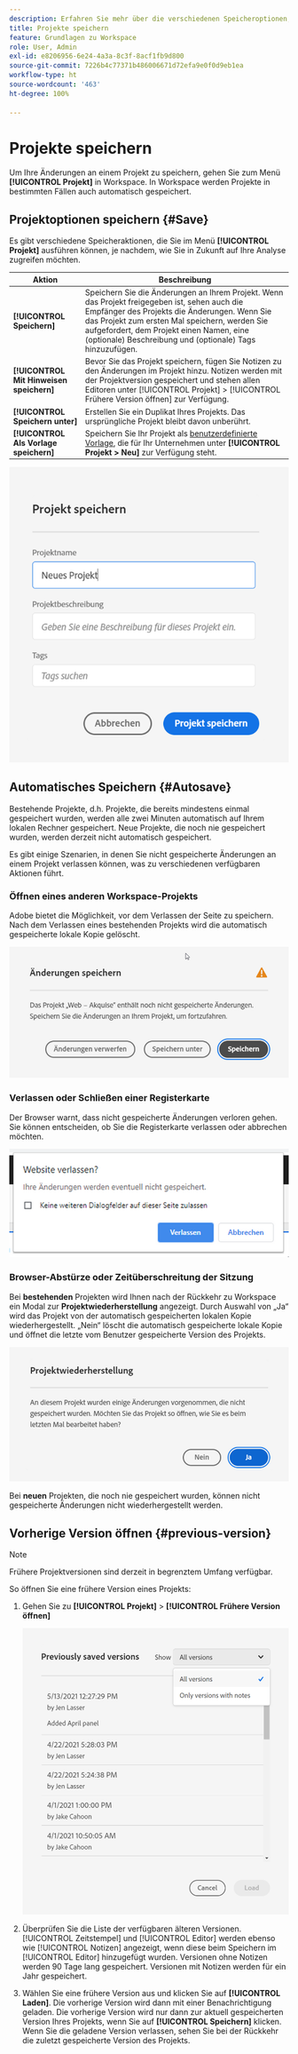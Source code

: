 ```yaml
---
description: Erfahren Sie mehr über die verschiedenen Speicheroptionen, einschließlich automatisches Speichern, Speichern unter, Speichern als Vorlage und Öffnen früherer Versionen.
title: Projekte speichern
feature: Grundlagen zu Workspace
role: User, Admin
exl-id: e8206956-6e24-4a3a-8c3f-8acf1fb9d800
source-git-commit: 7226b4c77371b486006671d72efa9e0f0d9eb1ea
workflow-type: ht
source-wordcount: '463'
ht-degree: 100%

---
```


# Projekte speichern

Um Ihre Änderungen an einem Projekt zu speichern, gehen Sie zum Menü **[!UICONTROL Projekt]** in Workspace. In Workspace werden Projekte in bestimmten Fällen auch automatisch gespeichert.

## Projektoptionen speichern {#Save}

Es gibt verschiedene Speicheraktionen, die Sie im Menü **[!UICONTROL Projekt]** ausführen können, je nachdem, wie Sie in Zukunft auf Ihre Analyse zugreifen möchten.

| Aktion | Beschreibung |
|---|---| 
| **[!UICONTROL Speichern]** | Speichern Sie die Änderungen an Ihrem Projekt. Wenn das Projekt freigegeben ist, sehen auch die Empfänger des Projekts die Änderungen. Wenn Sie das Projekt zum ersten Mal speichern, werden Sie aufgefordert, dem Projekt einen Namen, eine (optionale) Beschreibung und (optionale) Tags hinzuzufügen. |
| **[!UICONTROL Mit Hinweisen speichern]** | Bevor Sie das Projekt speichern, fügen Sie Notizen zu den Änderungen im Projekt hinzu. Notizen werden mit der Projektversion gespeichert und stehen allen Editoren unter [!UICONTROL Projekt] > [!UICONTROL Frühere Version öffnen] zur Verfügung. |
| **[!UICONTROL Speichern unter]** | Erstellen Sie ein Duplikat Ihres Projekts. Das ursprüngliche Projekt bleibt davon unberührt. |
| **[!UICONTROL Als Vorlage speichern]** | Speichern Sie Ihr Projekt als [benutzerdefinierte Vorlage](https://experienceleague.adobe.com/docs/analytics/analyze/analysis-workspace/build-workspace-project/starter-projects.html?lang=de), die für Ihr Unternehmen unter **[!UICONTROL Projekt > Neu]** zur Verfügung steht. |

![](assets/save-project.png)

## Automatisches Speichern {#Autosave}

Bestehende Projekte, d.h. Projekte, die bereits mindestens einmal gespeichert wurden, werden alle zwei Minuten automatisch auf Ihrem lokalen Rechner gespeichert. Neue Projekte, die noch nie gespeichert wurden, werden derzeit nicht automatisch gespeichert.

Es gibt einige Szenarien, in denen Sie nicht gespeicherte Änderungen an einem Projekt verlassen können, was zu verschiedenen verfügbaren Aktionen führt.

### Öffnen eines anderen Workspace-Projekts

Adobe bietet die Möglichkeit, vor dem Verlassen der Seite zu speichern. Nach dem Verlassen eines bestehenden Projekts wird die automatisch gespeicherte lokale Kopie gelöscht.

![](assets/existing-save.png)

### Verlassen oder Schließen einer Registerkarte

Der Browser warnt, dass nicht gespeicherte Änderungen verloren gehen. Sie können entscheiden, ob Sie die Registerkarte verlassen oder abbrechen möchten.

![](assets/browser-image.png)

### Browser-Abstürze oder Zeitüberschreitung der Sitzung

Bei **bestehenden** Projekten wird Ihnen nach der Rückkehr zu Workspace ein Modal zur **Projektwiederherstellung** angezeigt. Durch Auswahl von „Ja“ wird das Projekt von der automatisch gespeicherten lokalen Kopie wiederhergestellt. „Nein“ löscht die automatisch gespeicherte lokale Kopie und öffnet die letzte vom Benutzer gespeicherte Version des Projekts.

![](assets/project-recovery.png)

Bei **neuen** Projekten, die noch nie gespeichert wurden, können nicht gespeicherte Änderungen nicht wiederhergestellt werden.

## Vorherige Version öffnen {#previous-version}

>[!NOTE]
>
>Frühere Projektversionen sind derzeit in begrenztem Umfang verfügbar.

So öffnen Sie eine frühere Version eines Projekts:

1. Gehen Sie zu **[!UICONTROL Projekt]** > **[!UICONTROL Frühere Version öffnen]**

   ![](assets/previous-versions.png)

1. Überprüfen Sie die Liste der verfügbaren älteren Versionen.
   [!UICONTROL Zeitstempel] und [!UICONTROL Editor] werden ebenso wie [!UICONTROL Notizen] angezeigt, wenn diese beim Speichern im [!UICONTROL Editor] hinzugefügt wurden. Versionen ohne Notizen werden 90 Tage lang gespeichert. Versionen mit Notizen werden für ein Jahr gespeichert.
1. Wählen Sie eine frühere Version aus und klicken Sie auf **[!UICONTROL Laden]**.
Die vorherige Version wird dann mit einer Benachrichtigung geladen. Die vorherige Version wird nur dann zur aktuell gespeicherten Version Ihres Projekts, wenn Sie auf **[!UICONTROL Speichern]** klicken. Wenn Sie die geladene Version verlassen, sehen Sie bei der Rückkehr die zuletzt gespeicherte Version des Projekts.
